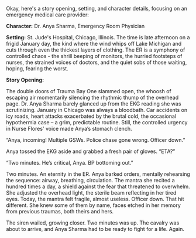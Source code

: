 Okay, here's a story opening, setting, and character details, focusing on an emergency medical care provider:

**Character:** Dr. Anya Sharma, Emergency Room Physician

**Setting:** St. Jude's Hospital, Chicago, Illinois. The time is late afternoon on a frigid January day, the kind where the wind whips off Lake Michigan and cuts through even the thickest layers of clothing. The ER is a symphony of controlled chaos - the shrill beeping of monitors, the hurried footsteps of nurses, the strained voices of doctors, and the quiet sobs of those waiting, hoping, fearing the worst.

**Story Opening:**

The double doors of Trauma Bay One slammed open, the whoosh of escaping air momentarily silencing the rhythmic thump of the overhead page. Dr. Anya Sharma barely glanced up from the EKG reading she was scrutinizing. January in Chicago was always a bloodbath. Car accidents on icy roads, heart attacks exacerbated by the brutal cold, the occasional hypothermia case – a grim, predictable routine. Still, the controlled urgency in Nurse Flores' voice made Anya’s stomach clench.

“Anya, incoming! Multiple GSWs. Police chase gone wrong. Officer down.”

Anya tossed the EKG aside and grabbed a fresh pair of gloves. “ETA?”

“Two minutes. He’s critical, Anya. BP bottoming out.”

Two minutes. An eternity in the ER. Anya barked orders, mentally rehearsing the sequence: airway, breathing, circulation. The mantra she recited a hundred times a day, a shield against the fear that threatened to overwhelm. She adjusted the overhead light, the sterile beam reflecting in her tired eyes. Today, the mantra felt fragile, almost useless. Officer down. That hit different. She knew some of them by name, faces etched in her memory from previous traumas, both theirs and hers.

The siren wailed, growing closer. Two minutes was up. The cavalry was about to arrive, and Anya Sharma had to be ready to fight for a life. Again.
